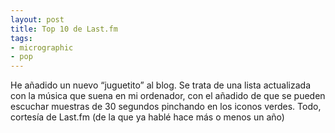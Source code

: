 ```yaml
---
layout: post
title: Top 10 de Last.fm
tags:
- micrographic
- pop
---
```

He añadido un nuevo “juguetito” al blog. Se trata de una lista actualizada con la música que suena en mi ordenador, con el añadido de que se pueden escuchar muestras de 30 segundos pinchando en los iconos verdes. Todo, cortesía de Last.fm (de la que ya hablé hace más o menos un año)
